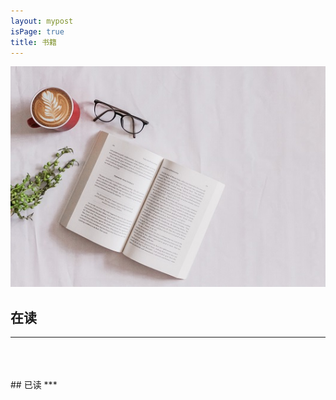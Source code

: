 ```yaml
---
layout: mypost
isPage: true
title: 书籍
---
```

![书](image/book2.jpg)
<br/>
## 在读
***
<br/>
<br/>
<br/>
## 已读
***
